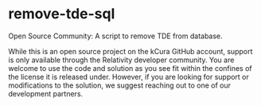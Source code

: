 # remove-tde-sql
Open Source Community: A script to remove TDE from database.

While this is an open source project on the kCura GitHub account, support is only available through the Relativity developer community. You are welcome to use the code and solution as you see fit within the confines of the license it is released under. However, if you are looking for support or modifications to the solution, we suggest reaching out to one of our development partners.
